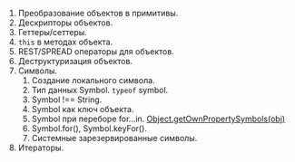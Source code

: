 1. Преобразование объектов в примитивы.
2. Дескрипторы объектов.
3. Геттеры/сеттеры.
4. `this` в методах объекта.
5. REST/SPREAD операторы для объектов.
6. Деструктуризация объектов.
7. Символы.
   1. Создание локального символа.
   2. Тип данных Symbol. `typeof` symbol.
   3. Symbol !== String.
   4. Symbol как ключ объекта.
   5. Symbol при переборе for...in. [Object.getOwnPropertySymbols(obj)](https://developer.mozilla.org/ru/docs/Web/JavaScript/Reference/Global_Objects/Object/getOwnPropertySymbols)
   6. Symbol.for(), Symbol.keyFor().
   7. Системные зарезервированные символы.
8. Итераторы.

